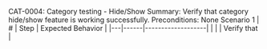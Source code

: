 CAT-0004: Category testing - Hide/Show
Summary: Verify that category hide/show feature is working successfully.
Preconditions: None
Scenario 1
 | \# | Step | Expected Behavior | 
 |---|------|-------------------| 
 |   |      | Verify that       | 
